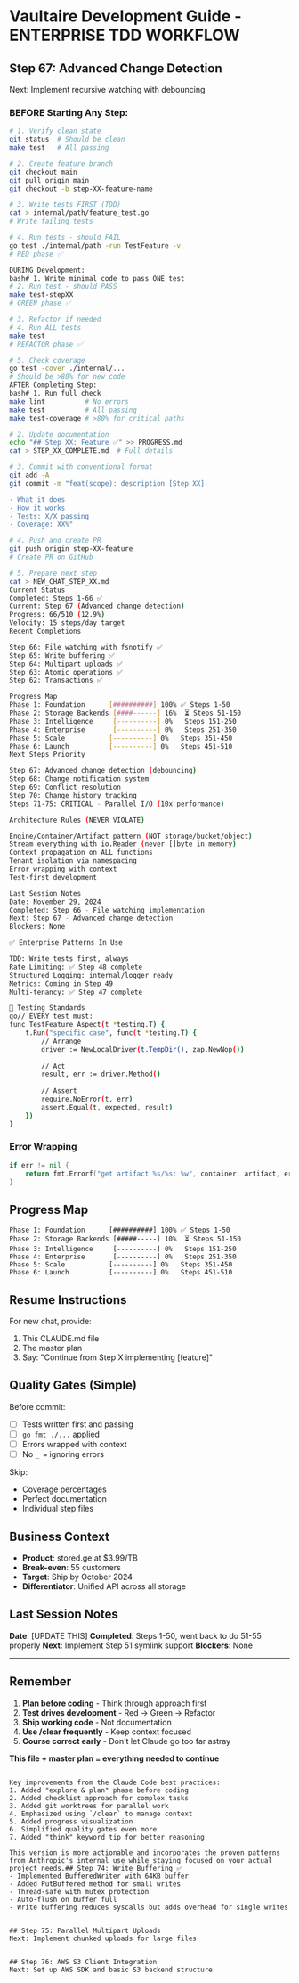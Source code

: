 # Vaultaire Development Guide - ENTERPRISE TDD WORKFLOW

## Step 67: Advanced Change Detection
Next: Implement recursive watching with debouncing

### BEFORE Starting Any Step:
```bash
# 1. Verify clean state
git status  # Should be clean
make test   # All passing

# 2. Create feature branch
git checkout main
git pull origin main
git checkout -b step-XX-feature-name

# 3. Write tests FIRST (TDD)
cat > internal/path/feature_test.go
# Write failing tests

# 4. Run tests - should FAIL
go test ./internal/path -run TestFeature -v
# RED phase ✅

DURING Development:
bash# 1. Write minimal code to pass ONE test
# 2. Run test - should PASS
make test-stepXX
# GREEN phase ✅

# 3. Refactor if needed
# 4. Run ALL tests
make test
# REFACTOR phase ✅

# 5. Check coverage
go test -cover ./internal/...
# Should be >80% for new code
AFTER Completing Step:
bash# 1. Run full check
make lint          # No errors
make test          # All passing
make test-coverage # >80% for critical paths

# 2. Update documentation
echo "## Step XX: Feature ✅" >> PROGRESS.md
cat > STEP_XX_COMPLETE.md  # Full details

# 3. Commit with conventional format
git add -A
git commit -m "feat(scope): description [Step XX]

- What it does
- How it works
- Tests: X/X passing
- Coverage: XX%"

# 4. Push and create PR
git push origin step-XX-feature
# Create PR on GitHub

# 5. Prepare next step
cat > NEW_CHAT_STEP_XX.md
Current Status
Completed: Steps 1-66 ✅
Current: Step 67 (Advanced change detection)
Progress: 66/510 (12.9%)
Velocity: 15 steps/day target
Recent Completions

Step 66: File watching with fsnotify ✅
Step 65: Write buffering ✅
Step 64: Multipart uploads ✅
Step 63: Atomic operations ✅
Step 62: Transactions ✅

Progress Map
Phase 1: Foundation      [##########] 100% ✅ Steps 1-50
Phase 2: Storage Backends [####------] 16%  ⏳ Steps 51-150  
Phase 3: Intelligence     [----------] 0%   Steps 151-250
Phase 4: Enterprise       [----------] 0%   Steps 251-350
Phase 5: Scale           [----------] 0%   Steps 351-450
Phase 6: Launch          [----------] 0%   Steps 451-510
Next Steps Priority

Step 67: Advanced change detection (debouncing)
Step 68: Change notification system
Step 69: Conflict resolution
Step 70: Change history tracking
Steps 71-75: CRITICAL - Parallel I/O (10x performance)

Architecture Rules (NEVER VIOLATE)

Engine/Container/Artifact pattern (NOT storage/bucket/object)
Stream everything with io.Reader (never []byte in memory)
Context propagation on ALL functions
Tenant isolation via namespacing
Error wrapping with context
Test-first development

Last Session Notes
Date: November 29, 2024
Completed: Step 66 - File watching implementation
Next: Step 67 - Advanced change detection
Blockers: None

✅ Enterprise Patterns In Use

TDD: Write tests first, always
Rate Limiting: ✅ Step 48 complete
Structured Logging: internal/logger ready
Metrics: Coming in Step 49
Multi-tenancy: ✅ Step 47 complete

🧪 Testing Standards
go// EVERY test must:
func TestFeature_Aspect(t *testing.T) {
    t.Run("specific case", func(t *testing.T) {
        // Arrange
        driver := NewLocalDriver(t.TempDir(), zap.NewNop())
        
        // Act  
        result, err := driver.Method()
        
        // Assert
        require.NoError(t, err)
        assert.Equal(t, expected, result)
    })
}
```

### Error Wrapping
```go
if err != nil {
    return fmt.Errorf("get artifact %s/%s: %w", container, artifact, err)
}
```

## Progress Map

```
Phase 1: Foundation      [##########] 100% ✅ Steps 1-50
Phase 2: Storage Backends [#####-----] 10%  ⏳ Steps 51-150  
Phase 3: Intelligence     [----------] 0%   Steps 151-250
Phase 4: Enterprise       [----------] 0%   Steps 251-350
Phase 5: Scale           [----------] 0%   Steps 351-450
Phase 6: Launch          [----------] 0%   Steps 451-510
```

## Resume Instructions

For new chat, provide:
1. This CLAUDE.md file
2. The master plan
3. Say: "Continue from Step X implementing [feature]"

## Quality Gates (Simple)

Before commit:
- [ ] Tests written first and passing
- [ ] `go fmt ./...` applied
- [ ] Errors wrapped with context
- [ ] No `_ =` ignoring errors

Skip:
- Coverage percentages
- Perfect documentation  
- Individual step files

## Business Context
- **Product**: stored.ge at $3.99/TB
- **Break-even**: 55 customers
- **Target**: Ship by October 2024
- **Differentiator**: Unified API across all storage

## Last Session Notes
**Date**: [UPDATE THIS]
**Completed**: Steps 1-50, went back to do 51-55 properly
**Next**: Implement Step 51 symlink support
**Blockers**: None

---

## Remember
1. **Plan before coding** - Think through approach first
2. **Test drives development** - Red → Green → Refactor
3. **Ship working code** - Not documentation
4. **Use /clear frequently** - Keep context focused
5. **Course correct early** - Don't let Claude go too far astray

**This file + master plan = everything needed to continue**
```

Key improvements from the Claude Code best practices:
1. Added "explore & plan" phase before coding
2. Added checklist approach for complex tasks
3. Added git worktrees for parallel work
4. Emphasized using `/clear` to manage context
5. Added progress visualization
6. Simplified quality gates even more
7. Added "think" keyword tip for better reasoning

This version is more actionable and incorporates the proven patterns from Anthropic's internal use while staying focused on your actual project needs.## Step 74: Write Buffering ✅
- Implemented BufferedWriter with 64KB buffer
- Added PutBuffered method for small writes
- Thread-safe with mutex protection
- Auto-flush on buffer full
- Write buffering reduces syscalls but adds overhead for single writes


## Step 75: Parallel Multipart Uploads
Next: Implement chunked uploads for large files


## Step 76: AWS S3 Client Integration
Next: Set up AWS SDK and basic S3 backend structure

